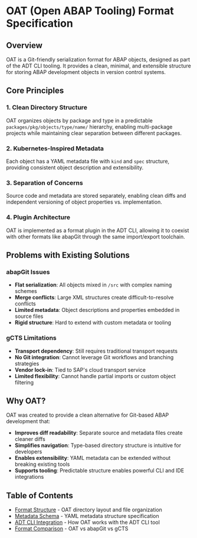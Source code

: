 # OAT (Open ABAP Tooling) Format Specification

## Overview

OAT is a Git-friendly serialization format for ABAP objects, designed as part of the ADT CLI tooling. It provides a clean, minimal, and extensible structure for storing ABAP development objects in version control systems.

## Core Principles

### 1. Clean Directory Structure

OAT organizes objects by package and type in a predictable `packages/pkg/objects/type/name/` hierarchy, enabling multi-package projects while maintaining clear separation between different packages.

### 2. Kubernetes-Inspired Metadata

Each object has a YAML metadata file with `kind` and `spec` structure, providing consistent object description and extensibility.

### 3. Separation of Concerns

Source code and metadata are stored separately, enabling clean diffs and independent versioning of object properties vs. implementation.

### 4. Plugin Architecture

OAT is implemented as a format plugin in the ADT CLI, allowing it to coexist with other formats like abapGit through the same import/export toolchain.

## Problems with Existing Solutions

### abapGit Issues

- **Flat serialization**: All objects mixed in `/src` with complex naming schemes
- **Merge conflicts**: Large XML structures create difficult-to-resolve conflicts
- **Limited metadata**: Object descriptions and properties embedded in source files
- **Rigid structure**: Hard to extend with custom metadata or tooling

### gCTS Limitations

- **Transport dependency**: Still requires traditional transport requests
- **No Git integration**: Cannot leverage Git workflows and branching strategies
- **Vendor lock-in**: Tied to SAP's cloud transport service
- **Limited flexibility**: Cannot handle partial imports or custom object filtering

## Why OAT?

OAT was created to provide a clean alternative for Git-based ABAP development that:

- **Improves diff readability**: Separate source and metadata files create cleaner diffs
- **Simplifies navigation**: Type-based directory structure is intuitive for developers
- **Enables extensibility**: YAML metadata can be extended without breaking existing tools
- **Supports tooling**: Predictable structure enables powerful CLI and IDE integrations

## Table of Contents

- [Format Structure](./format-structure.md) - OAT directory layout and file organization
- [Metadata Schema](./metadata-schema.md) - YAML metadata structure specification
- [ADT CLI Integration](./adt-cli-integration.md) - How OAT works with the ADT CLI tool
- [Format Comparison](./format-comparison.md) - OAT vs abapGit vs gCTS
